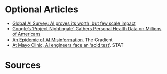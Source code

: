 # Optional Articles

- [Global AI Survey: AI proves its worth, but few scale impact](https://www.mckinsey.com/featured-insights/artificial-intelligence/global-ai-survey-ai-proves-its-worth-but-few-scale-impact)
- [Google’s ‘Project Nightingale’ Gathers Personal Health Data on Millions of Americans](https://www.wsj.com/articles/google-s-secret-project-nightingale-gathers-personal-health-data-on-millions-of-americans-11573496790)
- [An Epidemic of AI Misinformation](https://thegradient.pub/an-epidemic-of-ai-misinformation/). The Gradient
- [At Mayo Clinic, AI engineers face an ‘acid test’](https://www.statnews.com/2019/12/18/mayo-clinic-artificial-intelligence-acid-test/). STAT

# Sources
